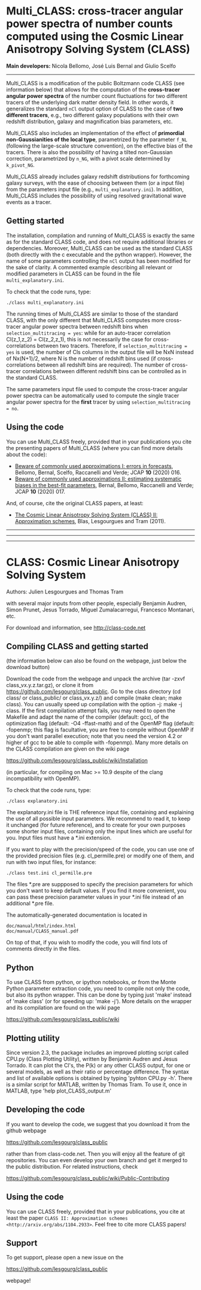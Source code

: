 Multi_CLASS: cross-tracer angular power spectra of number counts computed using the Cosmic Linear Anisotropy Solving System (CLASS)
==============================================

**Main developers:** Nicola Bellomo, José Luis Bernal and Giulio Scelfo

-----------------------------------------------------------------------------

Multi_CLASS is a modification of the public Boltzmann code CLASS (see information below) that allows for the computation of the **cross-tracer angular power spectra** of the number count fluctuations for two different tracers of the underlying dark matter density field. In other words, it generalizes the standard `nCl` output option of CLASS to the case of **two different tracers**, e.g., two different galaxy populations with their own redshift distribution, galaxy and magnification bias parameters, etc. 

Multi_CLASS also includes an implementation of the effect of **primordial non-Gaussianities of the local type**, parametrized by the parameter `f_NL` (following the large-scale structure convention), on the effective bias of the tracers. There is also the possibility of having a tilted non-Gaussian correction, parametrized by `n_NG`, with a pivot scale determined by `k_pivot_NG`.

Multi_CLASS already includes galaxy redshift distributions for forthcoming galaxy surveys, with the ease of choosing between them (or a input file) from the parameters input file (e.g., `multi_explanatory.ini`). In addition, Multi_CLASS includes the possibility of using resolved gravitational wave events as a tracer.

Getting started
---------------------

The installation, compilation and running of Multi_CLASS is exactly the same as for the standard CLASS code, and does not require additional libraries or dependencies. Moreover, Multi_CLASS can be used as the standard CLASS (both directly with the c executable and the python wrapper). However, the name of some parameters controlling the `nCl` output has been modified for the sake of clarity. A commented example describing all relevant or modified parameters in CLASS can be found in the file `multi_explanatory.ini`.

To check that the code runs, type:

    ./class multi_explanatory.ini

The running times of Multi_CLASS are similar to those of the standard CLASS, with the only different that Multi_CLASS computes more cross-tracer angular power spectra between redshift bins when `selection_multitracing = yes`: while for an auto-tracer correlation Cl(z_1,z_2) = Cl(z_2,z_1), this is not necessarily the case for cross-correlations between two tracers. Therefore, if `selection_multitracing = yes` is used, the number of Cls columns in the output file will be NxN instead of Nx(N+1)/2, where N is the number of redshift bins used (if cross-correlations between all redshift bins are required). The number of cross-tracer correlations between different redshift bins can be controlled as in the standard CLASS.

The same parameters input file used to compute the cross-tracer angular power spectra can be automatically used to compute the single tracer angular power spectra for the **first** tracer by using `selection_multitracing = no`.

Using the code
-------------------

You can use Multi_CLASS freely, provided that in your publications you cite the presenting papers of Multi_CLASS (where you can find more details about the code):

- [Beware of commonly used approximations I: errors in forecasts](https://arxiv.org/abs/2005.10384), Bellomo, Bernal, Scelfo, Raccanelli and Verde; JCAP **10** (2020) 016.
- [Beware of commonly used approximations II: estimating systematic biases in the best-fit parameters](https://arxiv.org/abs/2005.09666), Bernal, Bellomo, Raccanelli and Verde; JCAP **10** (2020) 017.

And, of course, cite the original CLASS papers, at least:

- [The Cosmic Linear Anisotropy Solving System (CLASS) II: Approximation schemes](http://arxiv.org/abs/1104.2933), Blas, Lesgourgues and Tram (2011).

-------------------------------------------------------------------------------------------------------------------
-------------------------------------------------------------------------------------------------------------------
-------------------------------------------------------------------------------------------------------------------


CLASS: Cosmic Linear Anisotropy Solving System 
==============================================

Authors: Julien Lesgourgues and Thomas Tram

with several major inputs from other people, especially Benjamin
Audren, Simon Prunet, Jesus Torrado, Miguel Zumalacarregui, Francesco
Montanari, etc.

For download and information, see http://class-code.net


Compiling CLASS and getting started
-----------------------------------

(the information below can also be found on the webpage, just below
the download button)

Download the code from the webpage and unpack the archive (tar -zxvf
class_vx.y.z.tar.gz), or clone it from
https://github.com/lesgourg/class_public. Go to the class directory
(cd class/ or class_public/ or class_vx.y.z/) and compile (make clean;
make class). You can usually speed up compilation with the option -j:
make -j class. If the first compilation attempt fails, you may need to
open the Makefile and adapt the name of the compiler (default: gcc),
of the optimization flag (default: -O4 -ffast-math) and of the OpenMP
flag (default: -fopenmp; this flag is facultative, you are free to
compile without OpenMP if you don't want parallel execution; note that
you need the version 4.2 or higher of gcc to be able to compile with
-fopenmp). Many more details on the CLASS compilation are given on the
wiki page

https://github.com/lesgourg/class_public/wiki/Installation

(in particular, for compiling on Mac >= 10.9 despite of the clang
incompatibility with OpenMP).

To check that the code runs, type:

    ./class explanatory.ini

The explanatory.ini file is THE reference input file, containing and
explaining the use of all possible input parameters. We recommend to
read it, to keep it unchanged (for future reference), and to create
for your own purposes some shorter input files, containing only the
input lines which are useful for you. Input files must have a *.ini
extension.

If you want to play with the precision/speed of the code, you can use
one of the provided precision files (e.g. cl_permille.pre) or modify
one of them, and run with two input files, for instance:

    ./class test.ini cl_permille.pre

The files *.pre are suppposed to specify the precision parameters for
which you don't want to keep default values. If you find it more
convenient, you can pass these precision parameter values in your *.ini
file instead of an additional *.pre file.

The automatically-generated documentation is located in

    doc/manual/html/index.html
    doc/manual/CLASS_manual.pdf

On top of that, if you wish to modify the code, you will find lots of
comments directly in the files.

Python
------

To use CLASS from python, or ipython notebooks, or from the Monte
Python parameter extraction code, you need to compile not only the
code, but also its python wrapper. This can be done by typing just
'make' instead of 'make class' (or for speeding up: 'make -j'). More
details on the wrapper and its compilation are found on the wiki page

https://github.com/lesgourg/class_public/wiki

Plotting utility
----------------

Since version 2.3, the package includes an improved plotting script
called CPU.py (Class Plotting Utility), written by Benjamin Audren and
Jesus Torrado. It can plot the Cl's, the P(k) or any other CLASS
output, for one or several models, as well as their ratio or percentage
difference. The syntax and list of available options is obtained by
typing 'pyhton CPU.py -h'. There is a similar script for MATLAB,
written by Thomas Tram. To use it, once in MATLAB, type 'help
plot_CLASS_output.m'

Developing the code
--------------------

If you want to develop the code, we suggest that you download it from
the github webpage

https://github.com/lesgourg/class_public

rather than from class-code.net. Then you will enjoy all the feature
of git repositories. You can even develop your own branch and get it
merged to the public distribution. For related instructions, check

https://github.com/lesgourg/class_public/wiki/Public-Contributing

Using the code
--------------

You can use CLASS freely, provided that in your publications, you cite
at least the paper `CLASS II: Approximation schemes <http://arxiv.org/abs/1104.2933>`. Feel free to cite more CLASS papers!

Support
-------

To get support, please open a new issue on the

https://github.com/lesgourg/class_public

webpage!
